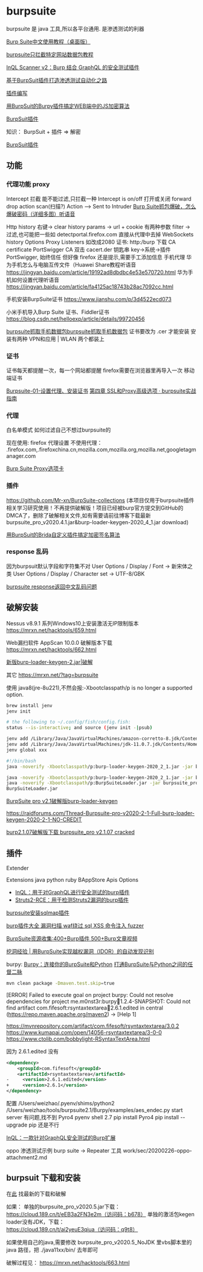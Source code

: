 # burpsuite

burpsuite 是 java 工具,所以各平台通用. 是渗透测试的利器

[Burp Suite中文使用教程（桌面版）](https://www.wangan.com/docs/burpsuitede)

[burpsuite只拦截特定网站数据包教程](https://www.cnblogs.com/lsdb/p/9026109.html)

[InQL Scanner v2：Burp 结合 GraphQL 的安全测试插件](https://blog.doyensec.com/2020/06/11/inql-scanner-v2.html)

[基于BurpSuit插件打造渗透测试自动化之路](https://www.freebuf.com/sectool/243617.html)

[插件编写](https://github.com/dongfangyuxiao/BurpExtend/tree/master/Burp%E6%8F%92%E4%BB%B6%E5%AD%A6%E4%B9%A0%E7%AC%94%E8%AE%B0)

[用BurpSuit的Burpy插件搞定WEB端中的JS加密算法](https://www.freebuf.com/sectool/239492.html)

[BurpSuit插件](https://github.com/Ebryx/AES-Killer)

知识： BurpSuit + 插件 => 解密

[BurpSuit插件](https://github.com/Ebryx/AES-Killer)


## 功能

### 代理功能 proxy

Intercept 拦截
  能不能过滤,只拦截一种
  Intercept is on/off 打开或关闭
  forward
  drop
  action
    scan(扫描?)
  Action —> Sent to Intruder
    [Burp Suite抓包爆破，怎么爆破密码（详细多图）听语音](https://jingyan.baidu.com/article/ca41422f054c881eae99eda0.html)

Http history
  右键-> clear history
  params -> url + cookie 有两种参数
  filter -> 过滤,也可能把一些如 detectportal.firefox.com 直接从代理中去掉
WebSockets history
Options
  Proxy Listeners 如改成2080
  证书: http:/burp 下载 CA certificate
    PortSwigger CA
    双击 cacert.der
    钥匙串 key->系统->插件 PortSwigger, 始终信任
    但好像 firefox 还是提示,需要手工添加信息
手机代理
华为手机怎么与电脑互传文件（Huawei Share教程听语音
https://jingyan.baidu.com/article/19192ad8dbdbc4e53e570720.html
华为手机如何设置代理听语音
https://jingyan.baidu.com/article/fa4125ac18743b28ac7092cc.html

手机安装BurpSuite证书
https://www.jianshu.com/p/3d4522ecd073

小米手机导入Burp Suite 证书、Fiddler证书
https://blog.csdn.net/helloexp/article/details/99720456

[burpsuite抓取手机数据包burpsuite抓取手机数据包](https://bbs.huaweicloud.com/blogs/115848)
证书要改为 .cer 才能安装
安装有两种 VPN和应用 | WLAN
两个都装上

### 证书

证书每天都提醒一次，每一个网站都提醒
  firefox需要在浏览器里再导入一次
移动端证书

[Burpsuite-01-设置代理、安装证书](https:~~//blog.csdn.net/nanhuaibeian/article/details/81814091~~)
[第四章 SSL和Proxy高级选项 · burpsuite实战指南](https://juejin.im/entry/6844904111880536078)

### 代理

白名单模式
  如何过滤自己不想过burpsuite的

现在使用: firefox 代理设置
不使用代理：
.firefox.com,.firefoxchina.cn,mozilla.com,mozilla.org,mozilla.net,googletagmanager.com

[Burp Suite Proxy选项卡](https://www.dazhuanlan.com/2019/10/13/5da222fabc872/)

### 插件

https://github.com/Mr-xn/BurpSuite-collections
(本项目仅用于burpsuite插件相关学习研究使用！不再提供破解版！项目已经被burp官方提交到GitHub的DMCA了，删除了破解相关文件,如有需要请前往博客下载最新burpsuite_pro_v2020.4.1.jar&burp-loader-keygen-2020_4_1.jar download)

[用BurpSuit的Brida自定义插件搞定加密签名算法](https://www.freebuf.com/sectool/236911.html)

### response 乱码

因为burpsuit默认字段和字符集不对
User Options / Display / Font -> 新宋体之类
User Options / Display / Character set -> UTF-8/GBK

[burpsuite response返回中文乱码问题](https://blog.csdn.net/M1mory/article/details/52944840)

## 破解安装

Nessus v8.9.1 系列Windows10上安装激活无IP限制版本
https://mrxn.net/hacktools/659.html

Web漏扫软件 AppScan 10.0.0 破解版本下载
https://mrxn.net/hacktools/662.html

[新版burp-loader-keygen-2.jar|破解](https://www.52pojie.cn/thread-1038295-1-1.html)

其它 <https://mrxn.net/?tag=burpsuite>

使用 java8(jre-8u221),不然会报:-Xbootclasspath/p is no longer a supported option.

```bash
brew install jenv
jenv init

# the following to ~/.config/fish/config.fish:
status --is-interactive; and source (jenv init -|psub)

jenv add /Library/Java/JavaVirtualMachines/amazon-corretto-8.jdk/Contents/Home
jenv add /Library/Java/JavaVirtualMachines/jdk-11.0.7.jdk/Contents/Home
jenv global xxx
```

```bash
#!/bin/bash
java -noverify -Xbootclasspath/p:burp-loader-keygen-2020_2_1.jar -jar burpsuite_pro_v2020.2.1.jar

java -noverify -Xbootclasspath/p:burp-loader-keygen-2020_2_1.jar -jar burpsuite_pro_v2020.5.1.jar
java -noverify -Xbootclasspath/p:BurpSuiteLoader.jar -jar burpsuite_pro_v2020.5.1.jar
BurpSuiteLoader.jar
```

[BurpSuite pro v2.1破解版burp-loader-keygen](https://www.uedbox.com/post/59361/)

<https://raidforums.com/Thread-Burpsuite-pro-v2020-2-1-Full-burp-loader-keygen-2020-2-1-NO-CREDIT>

[burp2.1.07破解版下载 burpsuite_pro v2.1.07 cracked](https://www.ddosi.com/b225/)

## 插件

Extender

  Extensions
    java
    python
    ruby
  BAppStore
  Apis
  Options

+ [InQL：用于对GraphQL进行安全测试的burp插件](https://github.com/doyensec/inql)
+ [Struts2-RCE：用于检测Struts2漏洞的burp插件](https://github.com/prakharathreya/Struts2-RCE)

[burpsuite安装sqlmap插件](https://www.cnblogs.com/zcz1995/articles/10467297.html)

[burp插件大全 漏洞扫描 waf绕过 sql XSS 命令注入 fuzzer](https://www.ddosi.com/b226/)

[BurpSuite资源收集:400+Burp插件 500+Burp文章视频](https://www.ddosi.com/b227/)

[挖洞经验 | 用BurpSuite实现越权漏洞（IDOR）的自动发现识别](https://www.freebuf.com/vuls/225701.html)

burpy:
[Burpy：连接你的BurpSuite和Python](https://www.freebuf.com/sectool/231825.html)
[打通BurpSuite与Python之间的任督二脉](https://www.anquanke.com/post/id/206430)

```bash
mvn clean package -Dmaven.test.skip=true
```

[ERROR] Failed to execute goal on project burpy: Could not resolve dependencies for project me.m0nst3r:burpy:jar:1.2.4-SNAPSHOT: Could not find artifact com.fifesoft:rsyntaxtextarea:jar:2.6.1.edited in central (https://repo.maven.apache.org/maven2) -> [Help 1]

https://mvnrepository.com/artifact/com.fifesoft/rsyntaxtextarea/3.0.2
https://www.kumapai.com/open/14056-rsyntaxtextarea/3-0-0
https://www.ctolib.com/bobbylight-RSyntaxTextArea.html

因为 2.6.1.edited 没有

```xml
<dependency>
    <groupId>com.fifesoft</groupId>
    <artifactId>rsyntaxtextarea</artifactId>
-	  <version>2.6.1.edited</version>
+	  <version>2.6.1</version>
</dependency>
```

配置
/Users/weizhao/.pyenv/shims/python2
/Users/weizhao/tools/burpsuite2.1/Burpy/examples/aes_endec.py
start server 有问题,找不到 Pyro4
pyenv shell 2.7
pip install Pyro4
pip install --upgrade pip
还是不行

[InQL：一款针对GraphQL安全测试的Burp扩展](https://www.freebuf.com/articles/network/232833.html)

oppo 渗透测试示例
burp suite -> Repeater 工具
work/sec/20200226-oppo-attachment2.md

## burpsuit 下载和安装

在[此](https://mrxn.net/?tag=burpsuite) 找最新的下载和破解

如果：
单独的burpsuite_pro_v2020.5.jar下载：
https://cloud.189.cn/t/eEB3a2FN3e2m（访问码：b678）
单独的激活包kegen loader没有JDK，下载：
https://cloud.189.cn/t/ai2yeuE3qiua（访问码：q9t8）

如果使用自己的java,需要修改 burpsuite_pro_v2020.5_NoJDK 里vbs脚本里的java 路径，把 ./java11xx/bin/ 去年即可

破解过程见： <https://mrxn.net/hacktools/663.html>
